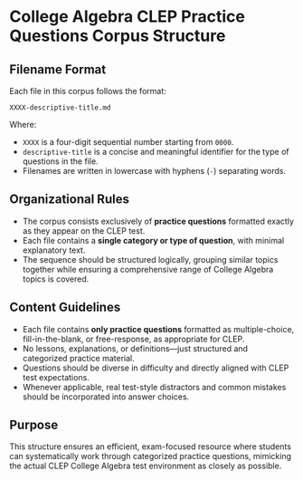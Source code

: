 # College Algebra CLEP Practice Questions Corpus Structure

## Filename Format

Each file in this corpus follows the format:

```
XXXX-descriptive-title.md
```

Where:
- `XXXX` is a four-digit sequential number starting from `0000`.
- `descriptive-title` is a concise and meaningful identifier for the type of questions in the file.
- Filenames are written in lowercase with hyphens (`-`) separating words.

## Organizational Rules

- The corpus consists exclusively of **practice questions** formatted exactly as they appear on the CLEP test.
- Each file contains a **single category or type of question**, with minimal explanatory text.
- The sequence should be structured logically, grouping similar topics together while ensuring a comprehensive range of College Algebra topics is covered.

## Content Guidelines

- Each file contains **only practice questions** formatted as multiple-choice, fill-in-the-blank, or free-response, as appropriate for CLEP.
- No lessons, explanations, or definitions—just structured and categorized practice material.
- Questions should be diverse in difficulty and directly aligned with CLEP test expectations.
- Whenever applicable, real test-style distractors and common mistakes should be incorporated into answer choices.

## Purpose

This structure ensures an efficient, exam-focused resource where students can systematically work through categorized practice questions, mimicking the actual CLEP College Algebra test environment as closely as possible.
